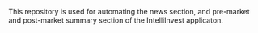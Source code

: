 This repository is used for automating the news section, and pre-market and post-market summary section of the IntelliInvest applicaton. 
